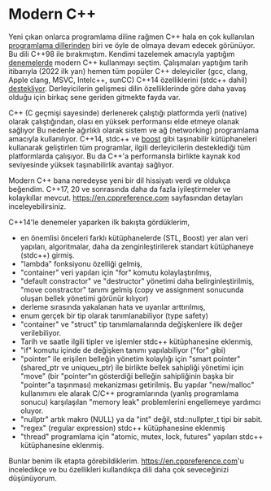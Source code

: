 # Modern C++

Yeni çıkan onlarca programlama diline rağmen C++ hala en çok kullanılan [programlama dillerinden](https://spectrum.ieee.org/top-programming-languages-2021) biri ve öyle de olmaya devam edecek görünüyor. Bu dili C++98 ile bırakmıştım. Kendimi tazelemek amacıyla yaptığım [denemelerde](KodalamaPratiği.md) modern C++ kullanmayı seçtim. Çalışmaları yaptığım tarih itibarıyla (2022 ilk yarı) hemen tüm popüler C++ deleyiciler (gcc, clang, Apple clang, MSVC, Intelc++, sunCC) C++14 özelliklerini (stdc++ dahil) [destekliyor](https://en.cppreference.com/w/cpp/compiler_support). Derleyicilerin gelişmesi dilin özelliklerinde göre daha yavaş olduğu için birkaç sene geriden gitmekte fayda var. 

C++ (C geçmişi sayesinde) derlenerek çalıştığı platformda yerli (native) olarak çalıştığından, olası en yüksek performansı elde etmeye olanak sağlıyor Bu nedenle ağırlıklı olarak sistem ve ağ (networking) programlama amacıyla kullanılıyor. C++14, stdc++ ve [boost](https://www.boost.org) gibi taşınabilir kütüphaneleri kullanarak geliştirlen tüm programlar, ilgili derleyicilerin desteklediği tüm platformlarda çalışıyor. Bu da C++'a performansla birlikte kaynak kod seviyesinde yüksek taşınabilirlik avantajı sağlıyor.

Modern C++ bana neredeyse yeni bir dil hissiyatı verdi ve oldukça beğendim. C++17, 20 ve sonrasında daha da fazla iyileştirmeler ve kolaykıllar mevcut. <https://en.cppreference.com> sayfasından detayları inceleyebilirsiniz.

C++14'le denemeler yaparken ilk bakışta gördüklerim,

* en önemlisi önceleri farklı kütüphanelerde (STL, Boost) yer alan veri yapıları, algoritmalar, daha da zenginleştirilerek standart kütüphaneye (stdc++) girmiş. 
* "lambda" fonksiyonu özelliği gelmiş,
* "container" veri yapıları için "for" komutu kolaylaştırılmış, 
* "default constractor" ve "destructor" yönetimi  daha belirginleştirilmiş, "move constractor" tanımı gelmiş (copy ve assignment sonucunda oluşan bellek yönetimi görünür kılıyor)
* derleme sırasında yakalanan hata ve uyarılar arttırılmış, 
* enum gerçek bir tip olarak tanımlanabiliyor (type safety)
* "container" ve "struct" tip tanımlamalarında değişkenlere ilk değer verilebiliyor.
* Tarih ve saatle ilgili tipler ve işlemler stdc++ kütüphanesine eklenmiş,
* "if" komutu içinde de değişken tanımı yapılabiliyor ("for" gibi)
* "pointer" ile erişilen belleğin yönetim kolaylığı için "smart pointer" (shared_ptr ve uniqueu_ptr) ile birlikte bellek sahipliği yönetimi için "move" (bir "pointer"ın gösterdiği belleğin sahipliğinin başka bir "pointer"a taşınması) mekanizması getirilmiş. Bu yapılar "new/malloc" kullanımını ele alarak C/C++ programlarında (yanlış programlama sonucu) karşılaşılan "memory leak" problemlerini engellemeye yardımcı oluyor.
* "nullptr" artık makro (NULL) ya da "int" değil, std::nullpter_t tipi bir sabit.
* "regex" (regular expression) stdc++ kütüphanesine eklenmiş
* "thread" programlama için "atomic, mutex, lock, futures" yapıları stdc++ kütüphanesine eklenmiş.

Bunlar benim ilk etapta görebildiklerim. <https://en.cppreference.com>'u inceledikçe ve bu özellikleri kullandıkça dili daha çok seveceğinizi düşünüyorum.
